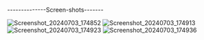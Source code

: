 --------------Screen-shots-------

![Screenshot_20240703_174852](https://github.com/Ni31/HydroCulture_App/assets/79063904/e606d91c-4e47-4b2c-b1dd-baf8d64cfa0e)
![Screenshot_20240703_174913](https://github.com/Ni31/HydroCulture_App/assets/79063904/4b439067-c4a9-40ba-a1d8-1edbf14935b1)
![Screenshot_20240703_174923](https://github.com/Ni31/HydroCulture_App/assets/79063904/a8c0d9d9-1d8a-42c7-b245-7c8c5cf31dc0)
![Screenshot_20240703_174936](https://github.com/Ni31/HydroCulture_App/assets/79063904/365e7d2f-1f51-4f29-947d-0dc2fb552fff)
